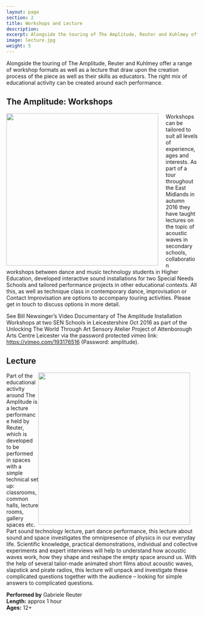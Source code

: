 ```yaml
---
layout: page
section: 2
title: Workshops and Lecture
description:
excerpt: Alongside the touring of The Amplitude, Reuter and Kuhlmey offer a range of workshop formats as well as a lecture that draw upon the creation process of the piece as well as their skills as educators. The right mix of educational activity can be created around each performance. <br><br> Read more...
image: lecture.jpg
weight: 5
---
```

Alongside the touring of The Amplitude, Reuter and Kuhlmey offer a range of workshop formats as well as a lecture that draw upon the creation process of the piece as well as their skills as educators. The right mix of educational activity can be created around each performance.

## The Amplitude: Workshops

<img style="float: left; margin-left: 0px; margin-right: 20px; margin-bottom: 0px;" width="400px" src="../images/lecture1.jpg">
Workshops can be tailored to suit all levels of experience, ages and interests. As part of a tour throughout the East Midlands in autumn 2016 they have taught lectures on the topic of acoustic waves in secondary schools, collaboration workshops between dance and music technology students in Higher Education, developed interactive sound installations for two Special Needs Schools and tailored performance projects in other educational contexts. All this, as well as technique class in contemporary dance, improvisation or Contact Improvisation are options to accompany touring activities. Please get in touch to discuss options in more detail.

See Bill Newsinger’s Video Documentary of The Amplitude Installation Workshops at two SEN Schools in Leicestershire Oct 2016 as part of the Unlocking The World Through Art Sensory Atelier Project of Attenborough Arts Centre Leicester via the password protected vimeo link: <a href="https://vimeo.com/193176516">https://vimeo.com/193176516</a>
(Password: amplitude).



## Lecture

<img style="float: right; margin-left: 0px; margin-right: 20px; margin-bottom: 0px;" width="400px" src="../images/lecture2.jpg">Part of the educational activity around The Amplitude is a lecture performance held by Reuter, which is developed to be performed in spaces with a simple technical set up: classrooms, common halls, lecture rooms, gallery spaces etc.  
Part sound technology lecture, part dance performance, this lecture about sound and space investigates the omnipresence of physics in our everyday life. Scientific knowledge, practical demonstrations, individual and collective experiments and expert interviews will help to understand how acoustic waves work, how they shape and reshape the empty space around us. With the help of several tailor-made animated short films about acoustic waves, slapstick and pirate radios, this lecture will unpack and investigate these complicated questions together with the audience – looking for simple answers to complicated questions.

**Performed by** Gabriele Reuter  
**Length:** approx 1 hour  
**Ages:** 12+
